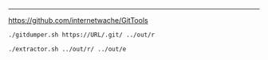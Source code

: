 ____

https://github.com/internetwache/GitTools

```bash
./gitdumper.sh https://URL/.git/ ../out/r
```

```bash
./extractor.sh ../out/r/ ../out/e
```